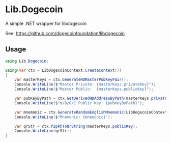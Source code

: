 

# Lib.Dogecoin

A simple .NET wrapper for libdogecoin

See: https://github.com/dogecoinfoundation/libdogecoin


## Usage

```csharp
using Lib.Dogecoin;

using(var ctx = LibDogecoinContext.CreateContext())
{
	var masterKeys = ctx.GenerateHDMasterPubKeyPair();
	Console.WriteLine($"Master Private: {masterKeys.privateKey}");
	Console.WriteLine($"Master Public:  {masterKeys.publicKey}");

	var pubKeyByPath = ctx.GetDerivedHDAddressByPath(masterKeys.privateKey, "m/0/0/1", false);
	Console.WriteLine($"m/0/0/1 Public Key: {pubKeyByPath}");

	var mnemonic = ctx.GenerateRandomEnglishMnemonic(LibDogecoinContext.ENTROPY_SIZE_128);
	Console.WriteLine($"Mnemonic: {mnemonic}");

	var qrStr = ctx.P2pkhToQrString(masterKeys.publicKey);
	Console.WriteLine(qrStr);
}

```
